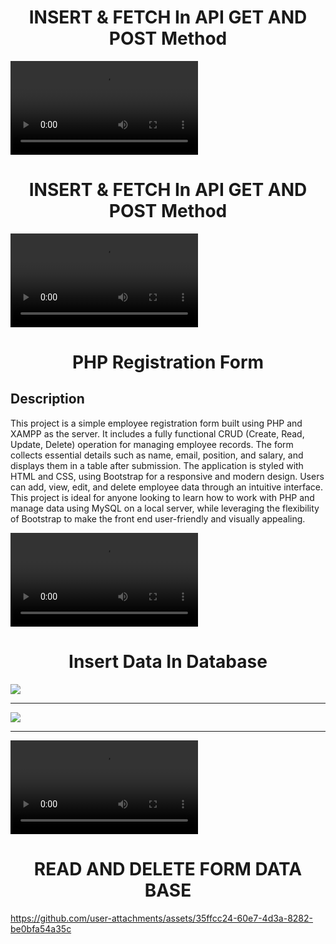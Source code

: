 
<h1 align="center">INSERT & FETCH In API GET AND POST Method </h1>
<video src="https://github.com/user-attachments/assets/33ea267a-db5b-4957-8eba-76d0a78dbed0"></video>






<h1 align="center">INSERT & FETCH In API GET AND POST Method </h1>




<video src="https://github.com/user-attachments/assets/5ad41c47-5f2e-4bdb-bebc-a5057903a435"></video>
<h1 align="center">PHP Registration Form</h1>

  ## Description
This project is a simple employee registration form built using PHP and XAMPP as the server. It includes a fully functional CRUD (Create, Read, Update, Delete) operation for managing employee records. The form collects essential details such as name, email, position, and salary, and displays them in a table after submission. The application is styled with HTML and CSS, using Bootstrap for a responsive and modern design. Users can add, view, edit, and delete employee data through an intuitive interface. This project is ideal for anyone looking to learn how to work with PHP and manage data using MySQL on a local server, while leveraging the flexibility of Bootstrap to make the front end user-friendly and visually appealing.


<video src="https://github.com/user-attachments/assets/4a1b2543-0b3a-4c46-9f47-c93c4051b2d0"></video>




<h1 align="center">Insert Data In Database </h1>

<img src="https://github.com/user-attachments/assets/76a547a5-2352-40da-97f8-c7e8a73c27be">


---

<img src="https://github.com/user-attachments/assets/01344d56-5f6e-4e5b-bdf7-32c68ba7ada2">

---
<video src="https://github.com/user-attachments/assets/ce05bf93-b432-48b5-892a-94b32488e787">
</video>

  <div>  <h1 align="center">READ AND DELETE FORM DATA BASE </h1></div>


  https://github.com/user-attachments/assets/35ffcc24-60e7-4d3a-8282-be0bfa54a35c






























